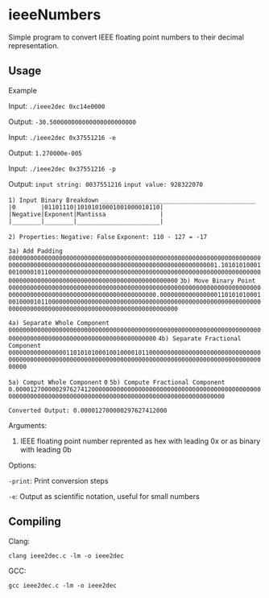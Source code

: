 # ieeeNumbers

Simple program to convert IEEE floating point numbers to their decimal representation.

## Usage
Example

Input: `./ieee2dec 0xc14e0000`

Output: `-30.500000000000000000000000`

Input: `./ieee2dec 0x37551216 -e`

Output: `1.270000e-005`

Input: `./ieee2dec 0x37551216 -p`

Output: `input string: 0037551216`
`input value: 928322070`

`1) Input Binary Breakdown`
`___________________________________________`
`|0       |01101110|10101010001001000010110|`
`|Negative|Exponent|Mantissa               |`
`|________|________|_______________________|`

`2) Properties:`
`Negative: False`
`Exponent: 110 - 127 = -17`

`3a) Add Padding`
`00000000000000000000000000000000000000000000000000000000000000000000000000000000000000000000000000000000000000000000000000000001.10101010001001000010110000000000000000000000000000000000000000000000000000000000000000000000000000000000000000000000000000000000`
`3b) Move Binary Point`
`000000000000000000000000000000000000000000000000000000000000000000000000000000000000000000000000000000000000000.0000000000000000110101010001001000010110000000000000000000000000000000000000000000000000000000000000000000000000000000000000000000000000000000000`

`4a) Separate Whole Component`
`000000000000000000000000000000000000000000000000000000000000000000000000000000000000000000000000000000000000000`
`4b) Separate Fractional Component`
`0000000000000000110101010001001000010110000000000000000000000000000000000000000000000000000000000000000000000000000000000000000000000000000000000`

`5a) Comput Whole Component`
`0`
`5b) Compute Fractional Component`
`0.00001270000029762741200000000000000000000000000000000000000000000000000000000000000000000000000000000000000000000000000000000000`

`Converted Output: 0.000012700000297627412000`

Arguments:
1. IEEE floating point number reprented as hex with leading 0x or as binary with leading 0b

Options:

`-print`: Print conversion steps

`-e`: Output as scientific notation, useful for small numbers

## Compiling
Clang:

`clang ieee2dec.c -lm -o ieee2dec`

GCC:

`gcc ieee2dec.c -lm -o ieee2dec`
